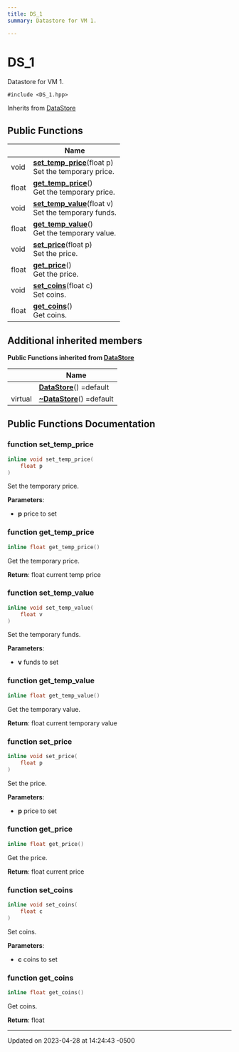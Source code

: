 ```yaml
---
title: DS_1
summary: Datastore for VM 1. 

---
```


# DS_1



Datastore for VM 1. 


`#include <DS_1.hpp>`

Inherits from [DataStore](Classes/class_data_store.md)

## Public Functions

|                | Name           |
| -------------- | -------------- |
| void | **[set_temp_price](Classes/class_d_s__1.md#function-set-temp-price)**(float p)<br>Set the temporary price.  |
| float | **[get_temp_price](Classes/class_d_s__1.md#function-get-temp-price)**()<br>Get the temporary price.  |
| void | **[set_temp_value](Classes/class_d_s__1.md#function-set-temp-value)**(float v)<br>Set the temporary funds.  |
| float | **[get_temp_value](Classes/class_d_s__1.md#function-get-temp-value)**()<br>Get the temporary value.  |
| void | **[set_price](Classes/class_d_s__1.md#function-set-price)**(float p)<br>Set the price.  |
| float | **[get_price](Classes/class_d_s__1.md#function-get-price)**()<br>Get the price.  |
| void | **[set_coins](Classes/class_d_s__1.md#function-set-coins)**(float c)<br>Set coins.  |
| float | **[get_coins](Classes/class_d_s__1.md#function-get-coins)**()<br>Get coins.  |

## Additional inherited members

**Public Functions inherited from [DataStore](Classes/class_data_store.md)**

|                | Name           |
| -------------- | -------------- |
| | **[DataStore](Classes/class_data_store.md#function-datastore)**() =default |
| virtual | **[~DataStore](Classes/class_data_store.md#function-~datastore)**() =default |


## Public Functions Documentation

### function set_temp_price

```cpp
inline void set_temp_price(
    float p
)
```

Set the temporary price. 

**Parameters**: 

  * **p** price to set 


### function get_temp_price

```cpp
inline float get_temp_price()
```

Get the temporary price. 

**Return**: float current temp price 

### function set_temp_value

```cpp
inline void set_temp_value(
    float v
)
```

Set the temporary funds. 

**Parameters**: 

  * **v** funds to set 


### function get_temp_value

```cpp
inline float get_temp_value()
```

Get the temporary value. 

**Return**: float current temporary value 

### function set_price

```cpp
inline void set_price(
    float p
)
```

Set the price. 

**Parameters**: 

  * **p** price to set 


### function get_price

```cpp
inline float get_price()
```

Get the price. 

**Return**: float current price 

### function set_coins

```cpp
inline void set_coins(
    float c
)
```

Set coins. 

**Parameters**: 

  * **c** coins to set 


### function get_coins

```cpp
inline float get_coins()
```

Get coins. 

**Return**: float 

-------------------------------

Updated on 2023-04-28 at 14:24:43 -0500